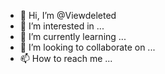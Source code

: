 - 👋 Hi, I’m @Viewdeleted
- 👀 I’m interested in ...
- 🌱 I’m currently learning ...
- 💞️ I’m looking to collaborate on ...
- 📫 How to reach me ...

<!---
Viewdeleted/Viewdeleted is a ✨ special ✨ repository because its `README.md` (this file) appears on your GitHub profile.
You can click the Preview link to take a look at your changes.
--->
